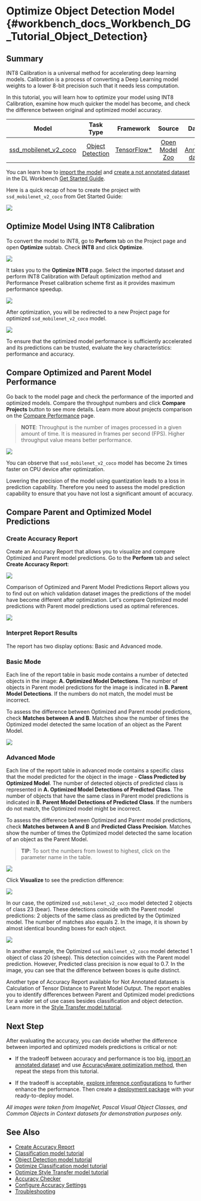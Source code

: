 # Optimize Object Detection Model {#workbench_docs_Workbench_DG_Tutorial_Object_Detection}

## Summary

INT8 Calibration is a universal method for accelerating deep learning models. Calibration is a process of converting a Deep Learning model weights to a lower 8-bit precision such that it needs less computation.

In this tutorial, you will learn how to optimize your model using INT8 Calibration, examine how much quicker the model has become, and check the difference between original and optimized model accuracy. 

| Model  | Task Type | Framework | Source | Dataset |
| :---: | :---: | :---: | :---: |:---: |
| [ssd_mobilenet_v2_coco](https://docs.openvinotoolkit.org/latest/omz_models_model_ssd_mobilenet_v2_coco.html)  | [Object Detection](https://machinelearningmastery.com/object-recognition-with-deep-learning/) | [TensorFlow\*](https://www.tensorflow.org/) | [Open Model Zoo](https://github.com/openvinotoolkit/open_model_zoo/tree/master/models/public/mobilenet-ssd)| [Not Annotated dataset](Dataset_Types.md) |

You can learn how to [import the model](Select_Model.md) and [create a not annotated dataset](Create_Project.md) in the DL Workbench [Get Started Guide](Work_with_Models_and_Sample_Datasets.md).

Here is a quick recap of how to create the project with `ssd_mobilenet_v2_coco` from Get Started Guide:

![](img/gifs/create_project_workflow.gif)

## Optimize Model Using INT8 Calibration

To convert the model to INT8, go to  **Perform** tab on the Project page and open **Optimize** subtab. Check **INT8** and click **Optimize**.

![](img/tutorials/int-8-perform.png)

It takes you to the **Optimize INT8** page. Select the imported dataset and perform INT8 Calibration with Default optimization method and Performance Preset calibration scheme first as it provides maximum performance speedup.

![](img/tutorials/int-8-configurations.png)

After optimization, you will be redirected to a new Project page for optimized  `ssd_mobilenet_v2_coco` model. 

![](img/tutorials/mobilenet-optimized.png)

To ensure that the optimized model performance is sufficiently accelerated and its predictions can be trusted, evaluate the key characteristics: performance and accuracy.

## Compare Optimized and Parent Model Performance

Go back to the model page and check the performance of the imported and optimized models. Compare the throughput numbers and click **Compare Projects** button to see more details. Learn more about projects comparison on the [Compare Performance](Compare_Performance_between_Two_Versions_of_Models.md) page.

> **NOTE**: Throughput is the number of images processed in a given amount of time. It is measured in frames per second (FPS). Higher throughput value means better performance.

![](img/tutorials/mobilenet-compare-throughput.png)

You can observe that `ssd_mobilenet_v2_coco` model has become 2x times faster on CPU device after optimization. 

Lowering the precision of the model using quantization leads to a loss in prediction capability. Therefore you need to assess the model prediction capability to ensure that you have not lost a significant amount of accuracy. 

## Compare Parent and Optimized Model Predictions 

### Create Accuracy Report

Create an Accuracy Report that allows you to visualize and compare Optimized and Parent model predictions. Go to the **Perform** tab and select **Create Accuracy Report**:

![](img/tutorials/mobilenet-create-report.png)

Comparison of Optimized and Parent Model Predictions Report allows you to find out on which validation dataset images the predictions of the model have become different after optimization. Let's compare Optimized model predictions with Parent model predictions used as optimal references. 

![](img/tutorials/accuracy_report_table.png)

### Interpret Report Results

The report has two display options: Basic and Advanced mode. 

### Basic Mode

Each line of the report table in basic mode contains a number of detected objects in the image: **A. Optimized Model Detections**. The number of objects in Parent model predictions for the image is indicated in **B. Parent Model Detections**. If the numbers do not match, the model must be incorrect.

To assess the difference between Optimized and Parent model predictions, check **Matches between A and B**. Matches show the number of times the Optimized model detected the same location of an object as the Parent Model.

 ![](img/tutorials/accuracy_table_yolo_basic.png)

### Advanced Mode

Each line of the report table in advanced mode contains a specific class that the model predicted for the object in the image - **Class Predicted by Optimized Model**. The number of detected objects of predicted class is represented in **A. Optimized Model Detections of Predicted Class**. The number of objects that have the same class in Parent model predictions is indicated in **B. Parent Model Detections of Predicted Class**. If the numbers do not match, the Optimized model might be incorrect.

To assess the difference between Optimized and Parent model predictions, check **Matches between A and B** and **Predicted Class Precision**. Matches show the number of times the Optimized model detected the same location of an object as the Parent Model.

> **TIP**:  To sort the numbers from lowest to highest, click on the parameter name in the table.

![](img/tutorials/accuracy_table_yolo_advanced.png)

Click **Visualize** to see the prediction difference:

![](img/tutorials/bear.png)

In our case, the optimized `ssd_mobilenet_v2_coco` model detected 2 objects of class 23 (bear). These detections coincide with the Parent model predictions: 2 objects of the same class as predicted by the Optimized model. The number of matches also equals 2. In the image, it is shown by almost identical bounding boxes for each object.

![](img/tutorials/sheep.png)

In another example, the Optimized `ssd_mobilenet_v2_coco` model detected 1 object of class 20 (sheep). This detection coincides with the Parent model prediction. However, Predicted class precision is now equal to 0.7. In the image, you can see that the difference between boxes is quite distinct.

Another type of Accuracy Report available for Not Annotated datasets is Calculation of Tensor Distance to Parent Model Output. The report enables you to identify differences between Parent and Optimized model predictions for a wider set of use cases besides classification and object detection. Learn more in the [Style Transfer model tutorial](Tutorial_style_transfer.md). 

## Next Step

After evaluating the accuracy, you can decide whether the difference between imported and optimized models predictions is critical or not:

- If the tradeoff between accuracy and performance is too big, [import an annotated dataset](Import_Datasets.md) and use [AccuracyAware optimization method](Int-8_Quantization.md#accuracyaware), then repeat the steps from this tutorial.

- If the tradeoff is acceptable, [explore inference configurations](Deploy_and_Integrate_Performance_Criteria_into_Application.md) to further enhance the performance. Then create a [deployment package](Deployment_Package.md) with your ready-to-deploy model. 

*All images were taken from ImageNet, Pascal Visual Object Classes, and Common Objects in Context datasets for demonstration purposes only.*


## See Also

* [Create Accuracy Report](Measure_Accuracy.md)
* [Classification model tutorial](Tutorial_classification_dataset.md)
* [Object Detection model tutorial](Tutorial_classification_dataset.md)
* [Optimize Classification model tutorial](Tutorial_classification.md)
* [Optimize Style Transfer model tutorial](Tutorial_style_transfer.md)
* [Accuracy Checker](https://docs.openvinotoolkit.org/latest/omz_tools_accuracy_checker.html)
* [Configure Accuracy Settings](Configure_Accuracy_Settings.md)
* [Troubleshooting](Troubleshooting.md)